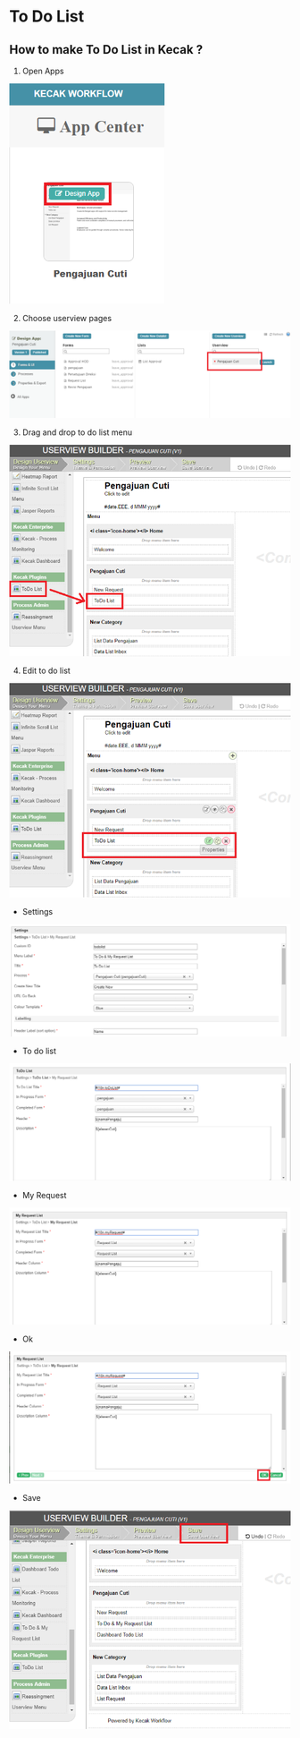 # To Do List

## How to make To Do List in Kecak ?

1. Open Apps

<img src="https://raw.githubusercontent.com/kinnara-digital-studio/kecak-workflow/master/docs/assets/todolist_designapp.png" alt="todolist_designapp" />


2. Choose userview pages

<img src="https://raw.githubusercontent.com/kinnara-digital-studio/kecak-workflow/master/docs/assets/todolist_userview.png" alt="" />


3. Drag and drop to do list menu

<img src="https://raw.githubusercontent.com/kinnara-digital-studio/kecak-workflow/master/docs/assets/todolist_userviewBuilder.png" alt="" />

4. Edit to do list

<img src="https://raw.githubusercontent.com/kinnara-digital-studio/kecak-workflow/master/docs/assets/todolist_edit.png" alt="" />

- Settings

<img src="https://raw.githubusercontent.com/kinnara-digital-studio/kecak-workflow/master/docs/assets/todolist_settings.png" alt="" />

- To do list

<img src="https://raw.githubusercontent.com/kinnara-digital-studio/kecak-workflow/master/docs/assets/todolist_settingsTodolist.png" alt="" />

- My Request

<img src="https://raw.githubusercontent.com/kinnara-digital-studio/kecak-workflow/master/docs/assets/todolist_settingsMyrequest.png" alt="" />

- Ok

<img src="https://raw.githubusercontent.com/kinnara-digital-studio/kecak-workflow/master/docs/assets/todolist_settingsOk.png" alt="" />

- Save

<img src="https://raw.githubusercontent.com/kinnara-digital-studio/kecak-workflow/master/docs/assets/todolist_save.png" alt="" />

